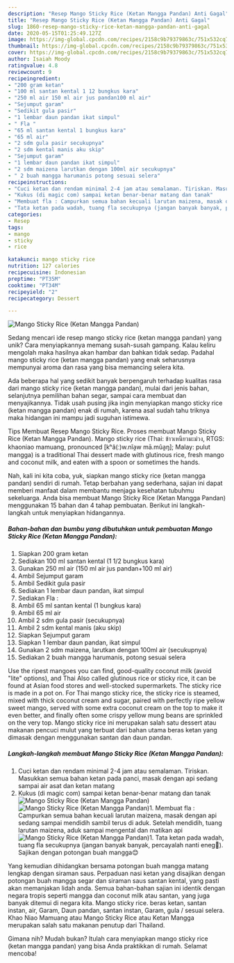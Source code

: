 ```yaml
---
description: "Resep Mango Sticky Rice (Ketan Mangga Pandan) Anti Gagal"
title: "Resep Mango Sticky Rice (Ketan Mangga Pandan) Anti Gagal"
slug: 1860-resep-mango-sticky-rice-ketan-mangga-pandan-anti-gagal
date: 2020-05-15T01:25:49.127Z
image: https://img-global.cpcdn.com/recipes/2158c9b79379863c/751x532cq70/mango-sticky-rice-ketan-mangga-pandan-foto-resep-utama.jpg
thumbnail: https://img-global.cpcdn.com/recipes/2158c9b79379863c/751x532cq70/mango-sticky-rice-ketan-mangga-pandan-foto-resep-utama.jpg
cover: https://img-global.cpcdn.com/recipes/2158c9b79379863c/751x532cq70/mango-sticky-rice-ketan-mangga-pandan-foto-resep-utama.jpg
author: Isaiah Moody
ratingvalue: 4.8
reviewcount: 9
recipeingredient:
- "200 gram ketan"
- "100 ml santan kental 1 12 bungkus kara"
- "250 ml air 150 ml air jus pandan100 ml air"
- "Sejumput garam"
- "Sedikit gula pasir"
- "1 lembar daun pandan ikat simpul"
- " Fla "
- "65 ml santan kental 1 bungkus kara"
- "65 ml air"
- "2 sdm gula pasir secukupnya"
- "2 sdm kental manis aku skip"
- "Sejumput garam"
- "1 lembar daun pandan ikat simpul"
- "2 sdm maizena larutkan dengan 100ml air secukupnya"
- " 2 buah mangga harumanis potong sesuai selera"
recipeinstructions:
- "Cuci ketan dan rendam minimal 2-4 jam atau semalaman. Tiriskan. Masukkan semua bahan ketan pada panci, masak dengan api sedang sampai air asat dan ketan matang"
- "Kukus (di magic com) sampai ketan benar-benar matang dan tanak"
- "Membuat fla : Campurkan semua bahan kecuali larutan maizena, masak dengan api sedang sampai mendidih sambil terus di aduk. Setelah mendidih, tuang larutan maizena, aduk sampai mengental dan matikan api"
- "Tata ketan pada wadah, tuang fla secukupnya (jangan banyak banyak, percayalah nanti eneg🤭). Sajikan dengan potongan buah mangga😊"
categories:
- Resep
tags:
- mango
- sticky
- rice

katakunci: mango sticky rice 
nutrition: 127 calories
recipecuisine: Indonesian
preptime: "PT35M"
cooktime: "PT34M"
recipeyield: "2"
recipecategory: Dessert

---
```



![Mango Sticky Rice (Ketan Mangga Pandan)](https://img-global.cpcdn.com/recipes/2158c9b79379863c/751x532cq70/mango-sticky-rice-ketan-mangga-pandan-foto-resep-utama.jpg)

Sedang mencari ide resep mango sticky rice (ketan mangga pandan) yang unik? Cara menyiapkannya memang susah-susah gampang. Kalau keliru mengolah maka hasilnya akan hambar dan bahkan tidak sedap. Padahal mango sticky rice (ketan mangga pandan) yang enak seharusnya mempunyai aroma dan rasa yang bisa memancing selera kita.

Ada beberapa hal yang sedikit banyak berpengaruh terhadap kualitas rasa dari mango sticky rice (ketan mangga pandan), mulai dari jenis bahan, selanjutnya pemilihan bahan segar, sampai cara membuat dan menyajikannya. Tidak usah pusing jika ingin menyiapkan mango sticky rice (ketan mangga pandan) enak di rumah, karena asal sudah tahu triknya maka hidangan ini mampu jadi suguhan istimewa.

Tips Membuat Resep Mango Sticky Rice. Proses membuat Mango Sticky Rice (Ketan Mangga Pandan). Mango sticky rice (Thai: ข้าวเหนียวมะม่วง, RTGS: khaoniao mamuang, pronounced [kʰâ(ː)w.nǐa̯w mā.mûa̯ŋ]; Malay: pulut mangga) is a traditional Thai dessert made with glutinous rice, fresh mango and coconut milk, and eaten with a spoon or sometimes the hands.


Nah, kali ini kita coba, yuk, siapkan mango sticky rice (ketan mangga pandan) sendiri di rumah. Tetap berbahan yang sederhana, sajian ini dapat memberi manfaat dalam membantu menjaga kesehatan tubuhmu sekeluarga. Anda bisa membuat Mango Sticky Rice (Ketan Mangga Pandan) menggunakan 15 bahan dan 4 tahap pembuatan. Berikut ini langkah-langkah untuk menyiapkan hidangannya.

<!--inarticleads1-->

##### Bahan-bahan dan bumbu yang dibutuhkan untuk pembuatan Mango Sticky Rice (Ketan Mangga Pandan):

1. Siapkan 200 gram ketan
1. Sediakan 100 ml santan kental (1 1/2 bungkus kara)
1. Gunakan 250 ml air (150 ml air jus pandan+100 ml air)
1. Ambil Sejumput garam
1. Ambil Sedikit gula pasir
1. Sediakan 1 lembar daun pandan, ikat simpul
1. Sediakan  Fla :
1. Ambil 65 ml santan kental (1 bungkus kara)
1. Ambil 65 ml air
1. Ambil 2 sdm gula pasir (secukupnya)
1. Ambil 2 sdm kental manis (aku skip)
1. Siapkan Sejumput garam
1. Siapkan 1 lembar daun pandan, ikat simpul
1. Gunakan 2 sdm maizena, larutkan dengan 100ml air (secukupnya)
1. Sediakan  2 buah mangga harumanis, potong sesuai selera


Use the ripest mangoes you can find, good-quality coconut milk (avoid &#34;lite&#34; options), and Thai Also called glutinous rice or sticky rice, it can be found at Asian food stores and well-stocked supermarkets. The sticky rice is made in a pot on. For Thai mango sticky rice, the sticky rice is steamed, mixed with thick coconut cream and sugar, paired with perfectly ripe yellow sweet mango, served with some extra coconut cream on the top to make it even better, and finally often some crispy yellow mung beans are sprinkled on the very top. Mango sticky rice ini merupakan salah satu dessert atau makanan pencuci mulut yang terbuat dari bahan utama beras ketan yang dimasak dengan menggunakan santan dan daun pandan. 

<!--inarticleads2-->

##### Langkah-langkah membuat Mango Sticky Rice (Ketan Mangga Pandan):

1. Cuci ketan dan rendam minimal 2-4 jam atau semalaman. Tiriskan. Masukkan semua bahan ketan pada panci, masak dengan api sedang sampai air asat dan ketan matang
1. Kukus (di magic com) sampai ketan benar-benar matang dan tanak
<img src="//assets-global.cpcdn.com/assets/icons/button_play-2c75c40dde080a61004c1f40b05d8f140eaff45d7e9e6481dc71c63d2e7c4909.png" alt="Mango Sticky Rice (Ketan Mangga Pandan)"><img src="//assets-global.cpcdn.com/assets/icons/button_play-2c75c40dde080a61004c1f40b05d8f140eaff45d7e9e6481dc71c63d2e7c4909.png" alt="Mango Sticky Rice (Ketan Mangga Pandan)">1. Membuat fla : Campurkan semua bahan kecuali larutan maizena, masak dengan api sedang sampai mendidih sambil terus di aduk. Setelah mendidih, tuang larutan maizena, aduk sampai mengental dan matikan api
<img src="//assets-global.cpcdn.com/assets/icons/button_play-2c75c40dde080a61004c1f40b05d8f140eaff45d7e9e6481dc71c63d2e7c4909.png" alt="Mango Sticky Rice (Ketan Mangga Pandan)">1. Tata ketan pada wadah, tuang fla secukupnya (jangan banyak banyak, percayalah nanti eneg🤭). Sajikan dengan potongan buah mangga😊


Yang kemudian dihidangkan bersama potongan buah mangga matang lengkap dengan siraman saus. Perpaduan nasi ketan yang disajikan dengan potongan buah mangga segar dan siraman saus santan kental, yang pasti akan memanjakan lidah anda. Semua bahan-bahan sajian ini identik dengan negara tropis seperti mangga dan coconut milk atau santan, yang juga banyak ditemui di negara kita. Mango sticky rice. beras ketan, santan instan, air, Garam, Daun pandan, santan instan, Garam, gula / sesuai selera. Khao Niao Mamuang atau Mango Sticky Rice atau Ketan Mangga merupakan salah satu makanan penutup dari Thailand. 

Gimana nih? Mudah bukan? Itulah cara menyiapkan mango sticky rice (ketan mangga pandan) yang bisa Anda praktikkan di rumah. Selamat mencoba!
